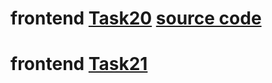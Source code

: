 # frontend [Task20](https://task20upskillm.netlify.app/) [source code](https://github.com/HarnoorSingh1234/UpskilM/tree/main/TAsk%2020)
# frontend [Task21](https://task21upskillm.netlify.app/)
